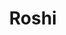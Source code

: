 ---
title: Roshi
description: "Roshi is a web scraper that can get manga. It uses BeautifulSoup4 and
the requests library to parse webpages."
github_url: https://github.com/Bukkaraya/Roshi
---